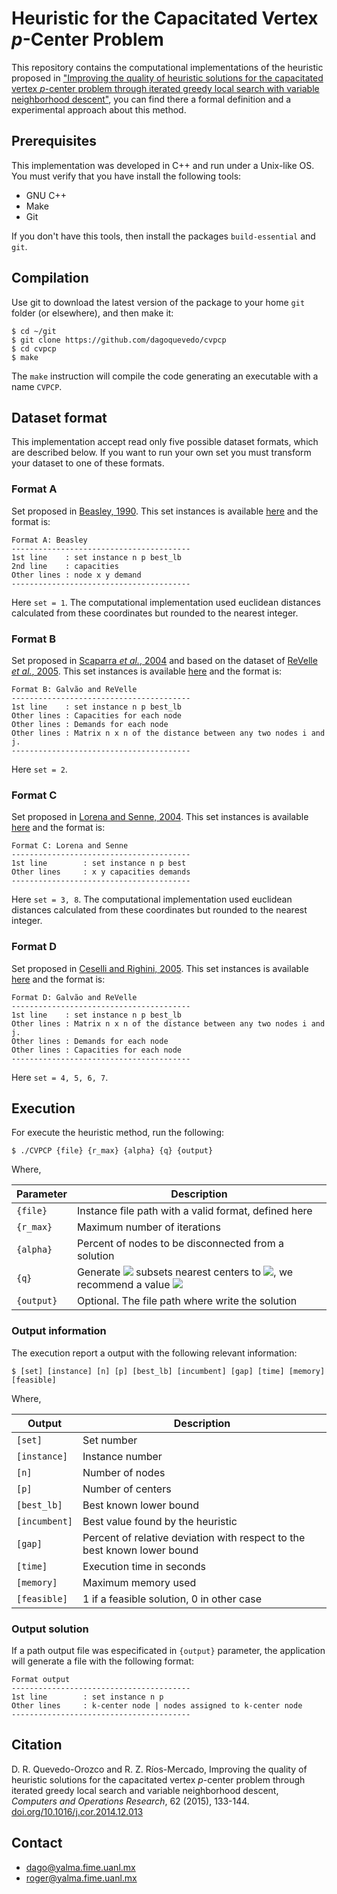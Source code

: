 # Heuristic for the Capacitated Vertex <em>p</em>-Center Problem

This repository contains the computational implementations of the heuristic proposed in ["Improving the quality of heuristic solutions for the capacitated vertex <em>p</em>-center problem through iterated greedy local search with variable
neighborhood descent"](https://doi.org/10.1016/j.cor.2014.12.013), you can find there a formal definition and a experimental approach about this method.

## Prerequisites

This implementation was developed in C++ and run under a Unix-like OS. You must verify that you have install the following tools:

* GNU C++
* Make
* Git

If you don't have this tools, then install the packages `build-essential` and `git`.

## Compilation

Use git to download the latest version of the package to your home `git` folder (or elsewhere), and then make it:

```
$ cd ~/git
$ git clone https://github.com/dagoquevedo/cvpcp
$ cd cvpcp
$ make
```
The `make` instruction will compile the code generating an executable with a name `CVPCP`.

## Dataset format

This implementation accept read only five possible dataset formats, which are described below. If you want to run your own set you must transform your dataset to one of these formats.

### Format A

Set proposed in [Beasley, 1990](https://doi.org/10.1057/jors.1990.166). This set instances is available [here](/Datasets/Beasley) and the format is:

```
Format A: Beasley
----------------------------------------
1st line	: set instance n p best_lb
2nd line	: capacities 
Other lines	: node x y demand
----------------------------------------
```
Here `set = 1`. The computational implementation used euclidean distances calculated from these coordinates but rounded to the nearest integer.

### Format B

Set proposed in [Scaparra <em>et al.</em>, 2004](https://doi.org/10.1002/net.20000) and based on the
dataset of [ReVelle <em>et al.</em>, 2005](https://doi.org/10.1016/j.ejor.2003.11.032). This set instances is available [here](/Datasets/GalvaoReVelle) and the format is:
```
Format B: Galvão and ReVelle
----------------------------------------
1st line	: set instance n p best_lb
Other lines	: Capacities for each node 
Other lines	: Demands for each node
Other lines	: Matrix n x n of the distance between any two nodes i and j.
----------------------------------------
```
Here `set = 2`.

### Format C

Set proposed in [Lorena and Senne, 2004](https://doi.org/10.1016/S0305-0548(03)00039-X). This set instances is available [here](/Datasets/Lorena) and the format is:

```
Format C: Lorena and Senne
----------------------------------------
1st line        : set instance n p best
Other lines     : x y capacities demands
----------------------------------------
```
Here `set = 3, 8`. The computational implementation used euclidean distances calculated from these coordinates but rounded to the nearest integer.

### Format D

Set proposed in [Ceselli and Righini, 2005](https://doi.org/10.1002/net.20059). This set instances is available [here](Datasets/OR-Library/) and the format is:

```
Format D: Galvão and ReVelle
----------------------------------------
1st line	: set instance n p best_lb
Other lines	: Matrix n x n of the distance between any two nodes i and j.
Other lines	: Demands for each node
Other lines	: Capacities for each node 
----------------------------------------
```
Here `set = 4, 5, 6, 7`.

## Execution

For execute the heuristic method, run the following:

`$ ./CVPCP {file} {r_max} {alpha} {q} {output}`

Where,

|  Parameter |                                          Description                                          |
|----------|---------------------------------------------------------------------------------------------|
| `{file}` | Instance file path with a valid format, defined here                                    |
| `{r_max}`    | Maximum number of iterations                                                                  |
| `{alpha}`    | Percent of nodes to be disconnected from a solution |
| `{q}`        | Generate <img src="https://latex.codecogs.com/gif.latex?q" /> subsets nearest centers to <img src="https://latex.codecogs.com/gif.latex?i" />, we recommend a value <img src="https://latex.codecogs.com/gif.latex?q=\lceil\ln(p)\rceil+1" />         |
| `{output}`    | Optional. The file path where write the solution|

### Output information

The execution report a output with the following relevant information:

`$ [set] [instance] [n] [p] [best_lb] [incumbent] [gap] [time] [memory] [feasible]`

Where,

|  Output  |                                Description                               |
|-----------|------------------------------------------------------------------------|
| `[set]`       | Set number                                                               |
| `[instance]`  | Instance number                                                          |
| `[n]`         | Number of nodes                                                          |
| `[p]`         | Number of centers                                                        |
| `[best_lb]`   | Best known lower bound                                                   |
| `[incumbent]` | Best value found by the heuristic                                        |
| `[gap]`       | Percent of relative deviation with respect to the best known lower bound |
| `[time]`      | Execution time in seconds                                                |
| `[memory]`    | Maximum memory used                                                      |
| `[feasible]`  | 1 if a feasible solution, 0 in other case                                |

### Output solution

If a path output file was especificated in `{output}` parameter, the application will generate a file with the following format:

```
Format output
----------------------------------------
1st line        : set instance n p
Other lines     : k-center node | nodes assigned to k-center node
----------------------------------------
```

## Citation

D. R. Quevedo-Orozco and R. Z. Ríos-Mercado, Improving the quality of heuristic solutions for the capacitated vertex <em>p</em>-center problem through iterated greedy local search and variable neighborhood descent, <em>Computers and Operations Research</em>, 62 (2015), 133-144. [doi.org/10.1016/j.cor.2014.12.013](https://doi.org/10.1016/j.cor.2014.12.013)

## Contact

* dago@yalma.fime.uanl.mx
* roger@yalma.fime.uanl.mx
